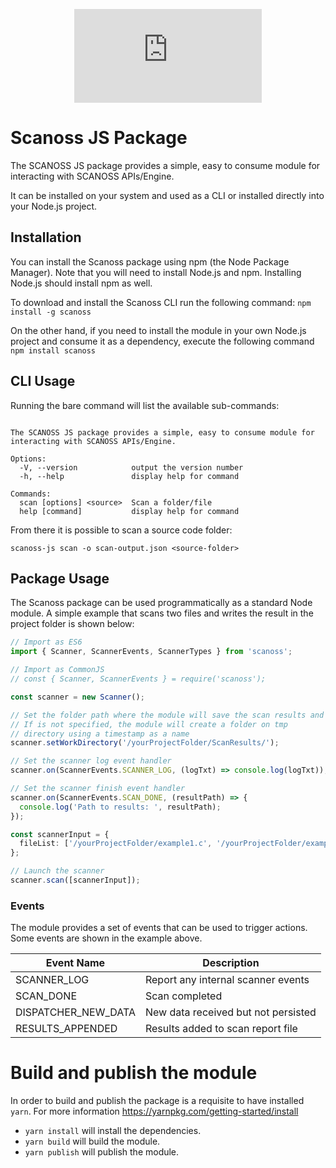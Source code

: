 <div align='center'>

[![REUSE status](https://api.reuse.software/badge/github.com/scanoss/scanoss.js)](https://api.reuse.software/info/github.com/scanoss/scanoss.js)

</div>




# Scanoss JS Package

The SCANOSS JS package provides a simple, easy to consume module for interacting with SCANOSS APIs/Engine.

It can be installed on your system and used as a CLI or installed directly into your Node.js project.

## Installation

You can install the Scanoss package using npm (the Node Package Manager). Note that you will need to install Node.js and npm. Installing Node.js should install npm as well.

To download and install the Scanoss CLI run the following command: `npm install -g scanoss`

On the other hand, if you need to install the module in your own Node.js project and consume it as a dependency, execute the following command `npm install scanoss`

## CLI Usage

Running the bare command will list the available sub-commands:

```Usage: scanoss-js [options] [command]

The SCANOSS JS package provides a simple, easy to consume module for interacting with SCANOSS APIs/Engine.

Options:
  -V, --version            output the version number
  -h, --help               display help for command

Commands:
  scan [options] <source>  Scan a folder/file
  help [command]           display help for command
```

From there it is possible to scan a source code folder:

`scanoss-js scan -o scan-output.json <source-folder>`

## Package Usage

The Scanoss package can be used programmatically as a standard Node module.
A simple example that scans two files and writes the result in the project folder is shown below:

```typescript
// Import as ES6
import { Scanner, ScannerEvents, ScannerTypes } from 'scanoss';

// Import as CommonJS
// const { Scanner, ScannerEvents } = require('scanoss');

const scanner = new Scanner();

// Set the folder path where the module will save the scan results and fingerprints
// If is not specified, the module will create a folder on tmp
// directory using a timestamp as a name
scanner.setWorkDirectory('/yourProjectFolder/ScanResults/');

// Set the scanner log event handler
scanner.on(ScannerEvents.SCANNER_LOG, (logTxt) => console.log(logTxt));

// Set the scanner finish event handler
scanner.on(ScannerEvents.SCAN_DONE, (resultPath) => {
  console.log('Path to results: ', resultPath);
});

const scannerInput = {
  fileList: ['/yourProjectFolder/example1.c', '/yourProjectFolder/example2.c'],
};

// Launch the scanner
scanner.scan([scannerInput]);
```

### Events

The module provides a set of events that can be used to trigger actions.
Some events are shown in the example above.

| Event Name          | Description                         |
| ------------------- | ----------------------------------- |
| SCANNER_LOG         | Report any internal scanner events  |
| SCAN_DONE           | Scan completed                      |
| DISPATCHER_NEW_DATA | New data received but not persisted |
| RESULTS_APPENDED    | Results added to scan report file   |

# Build and publish the module

In order to build and publish the package is a requisite to have installed `yarn`. For more information https://yarnpkg.com/getting-started/install

- `yarn install` will install the dependencies.
- `yarn build` will build the module.
- `yarn publish` will publish the module.
